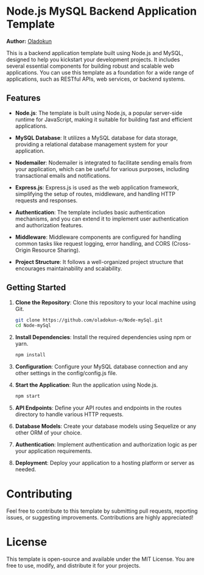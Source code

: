 # Node.js MySQL Backend Application Template
**Author:** [Oladokun](https://github.com/oladokun-o)

This is a backend application template built using Node.js and MySQL, designed to help you kickstart your development projects. It includes several essential components for building robust and scalable web applications. You can use this template as a foundation for a wide range of applications, such as RESTful APIs, web services, or backend systems.

## Features

- **Node.js**: The template is built using Node.js, a popular server-side runtime for JavaScript, making it suitable for building fast and efficient applications.

- **MySQL Database**: It utilizes a MySQL database for data storage, providing a relational database management system for your application.

- **Nodemailer**: Nodemailer is integrated to facilitate sending emails from your application, which can be useful for various purposes, including transactional emails and notifications.

- **Express.js**: Express.js is used as the web application framework, simplifying the setup of routes, middleware, and handling HTTP requests and responses.

- **Authentication**: The template includes basic authentication mechanisms, and you can extend it to implement user authentication and authorization features.

- **Middleware**: Middleware components are configured for handling common tasks like request logging, error handling, and CORS (Cross-Origin Resource Sharing).

- **Project Structure**: It follows a well-organized project structure that encourages maintainability and scalability.

## Getting Started

1. **Clone the Repository**: Clone this repository to your local machine using Git.

   ```bash
   git clone https://github.com/oladokun-o/Node-mySql.git
   cd Node-mySql
2. **Install Dependencies**:  Install the required dependencies using npm or yarn.
   ```bash
   npm install
3. **Configuration**: Configure your MySQL database connection and any other settings in the config/config.js file.
4. **Start the Application**: Run the application using Node.js.
   ```bash
   npm start
6. **API Endpoints**: Define your API routes and endpoints in the routes directory to handle various HTTP requests.
7. **Database Models**: Create your database models using Sequelize or any other ORM of your choice.
8. **Authentication**: Implement authentication and authorization logic as per your application requirements.
9. **Deployment**: Deploy your application to a hosting platform or server as needed.

# Contributing
Feel free to contribute to this template by submitting pull requests, reporting issues, or suggesting improvements. Contributions are highly appreciated!

# License
This template is open-source and available under the MIT License. You are free to use, modify, and distribute it for your projects.

